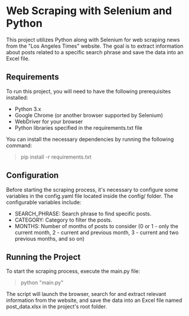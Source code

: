 # Web Scraping with Selenium and Python

This project utilizes Python along with Selenium for web scraping news from the "Los Angeles Times" website. The goal is to extract information about posts related to a specific search phrase and save the data into an Excel file.

## Requirements

To run this project, you will need to have the following prerequisites installed:

- Python 3.x
- Google Chrome (or another browser supported by Selenium)
- WebDriver for your browser
- Python libraries specified in the requirements.txt file

You can install the necessary dependencies by running the following command:

> pip install -r requirements.txt

## Configuration

Before starting the scraping process, it's necessary to configure some variables in the config.yaml file located inside the config/ folder. The configurable variables include:

- SEARCH_PHRASE: Search phrase to find specific posts.
- CATEGORY: Category to filter the posts.
- MONTHS: Number of months of posts to consider (0 or 1 - only the current month, 2 - current and previous month, 3 - current and two previous months, and so on)

## Running the Project

To start the scraping process, execute the main.py file:

> python "main.py"

The script will launch the browser, search for and extract relevant information from the website, and save the data into an Excel file named post_data.xlsx in the project's root folder.
